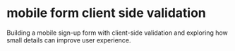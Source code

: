 # mobile form client side validation
 Building a mobile sign-up form with client-side validation and exploring how small details can improve user experience. 
